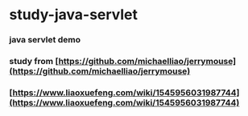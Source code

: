 # study-java-servlet

### java servlet demo

### study from  [https://github.com/michaelliao/jerrymouse](https://github.com/michaelliao/jerrymouse)

### [https://www.liaoxuefeng.com/wiki/1545956031987744](https://www.liaoxuefeng.com/wiki/1545956031987744)
